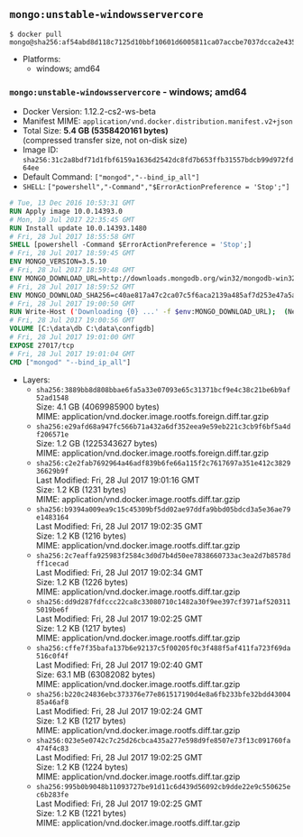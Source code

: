 ## `mongo:unstable-windowsservercore`

```console
$ docker pull mongo@sha256:af54abd8d118c7125d10bbf10601d6005811ca07accbe7037dcca2e43517d3b9
```

-	Platforms:
	-	windows; amd64

### `mongo:unstable-windowsservercore` - windows; amd64

-	Docker Version: 1.12.2-cs2-ws-beta
-	Manifest MIME: `application/vnd.docker.distribution.manifest.v2+json`
-	Total Size: **5.4 GB (5358420161 bytes)**  
	(compressed transfer size, not on-disk size)
-	Image ID: `sha256:31c2a8bdf71d1fbf6159a1636d2542dc8fd7b653ffb31557bdcb99d972fd64ee`
-	Default Command: `["mongod","--bind_ip_all"]`
-	`SHELL`: `["powershell","-Command","$ErrorActionPreference = 'Stop';"]`

```dockerfile
# Tue, 13 Dec 2016 10:53:31 GMT
RUN Apply image 10.0.14393.0
# Mon, 10 Jul 2017 22:35:45 GMT
RUN Install update 10.0.14393.1480
# Fri, 28 Jul 2017 18:55:58 GMT
SHELL [powershell -Command $ErrorActionPreference = 'Stop';]
# Fri, 28 Jul 2017 18:59:45 GMT
ENV MONGO_VERSION=3.5.10
# Fri, 28 Jul 2017 18:59:48 GMT
ENV MONGO_DOWNLOAD_URL=http://downloads.mongodb.org/win32/mongodb-win32-x86_64-2008plus-ssl-3.5.10-signed.msi
# Fri, 28 Jul 2017 18:59:52 GMT
ENV MONGO_DOWNLOAD_SHA256=c40ae817a47c2ca07c5f6aca2139a485af7d253e47a5a802eb085057ae6c86d5
# Fri, 28 Jul 2017 19:00:50 GMT
RUN Write-Host ('Downloading {0} ...' -f $env:MONGO_DOWNLOAD_URL); 	(New-Object System.Net.WebClient).DownloadFile($env:MONGO_DOWNLOAD_URL, 'mongo.msi'); 		Write-Host ('Verifying sha256 ({0}) ...' -f $env:MONGO_DOWNLOAD_SHA256); 	if ((Get-FileHash mongo.msi -Algorithm sha256).Hash -ne $env:MONGO_DOWNLOAD_SHA256) { 		Write-Host 'FAILED!'; 		exit 1; 	}; 		Write-Host 'Installing ...'; 	Start-Process msiexec -Wait 		-ArgumentList @( 			'/i', 			'mongo.msi', 			'/quiet', 			'/qn', 			'INSTALLLOCATION=C:\mongodb', 			'ADDLOCAL=all' 		); 	$env:PATH = 'C:\mongodb\bin;' + $env:PATH; 	[Environment]::SetEnvironmentVariable('PATH', $env:PATH, [EnvironmentVariableTarget]::Machine); 		Write-Host 'Verifying install ...'; 	Write-Host '  mongo --version'; mongo --version; 	Write-Host '  mongod --version'; mongod --version; 		Write-Host 'Removing ...'; 	Remove-Item C:\mongodb\bin\*.pdb -Force; 	Remove-Item C:\windows\installer\*.msi -Force; 	Remove-Item mongo.msi -Force; 		Write-Host 'Complete.';
# Fri, 28 Jul 2017 19:00:56 GMT
VOLUME [C:\data\db C:\data\configdb]
# Fri, 28 Jul 2017 19:01:00 GMT
EXPOSE 27017/tcp
# Fri, 28 Jul 2017 19:01:04 GMT
CMD ["mongod" "--bind_ip_all"]
```

-	Layers:
	-	`sha256:3889bb8d808bbae6fa5a33e07093e65c31371bcf9e4c38c21be6b9af52ad1548`  
		Size: 4.1 GB (4069985900 bytes)  
		MIME: application/vnd.docker.image.rootfs.foreign.diff.tar.gzip
	-	`sha256:e29afd68a947fc566b71a432a6df352eea9e59eb221c3cb9f6bf5a4df206571e`  
		Size: 1.2 GB (1225343627 bytes)  
		MIME: application/vnd.docker.image.rootfs.foreign.diff.tar.gzip
	-	`sha256:c2e2fab7692964a46adf839b6fe66a115f2c7617697a351e412c382936629b9f`  
		Last Modified: Fri, 28 Jul 2017 19:01:16 GMT  
		Size: 1.2 KB (1231 bytes)  
		MIME: application/vnd.docker.image.rootfs.diff.tar.gzip
	-	`sha256:b9394a009ea9c15c45309bf5dd02ae97ddfa9bbd05bdcd3a5e36ae79e1483164`  
		Last Modified: Fri, 28 Jul 2017 19:02:35 GMT  
		Size: 1.2 KB (1216 bytes)  
		MIME: application/vnd.docker.image.rootfs.diff.tar.gzip
	-	`sha256:2c7eaffa925983f2584c3d0d7b4d50ee7838660733ac3ea2d7b8578dff1cecad`  
		Last Modified: Fri, 28 Jul 2017 19:02:34 GMT  
		Size: 1.2 KB (1226 bytes)  
		MIME: application/vnd.docker.image.rootfs.diff.tar.gzip
	-	`sha256:dd9d287fdfccc22ca8c33080710c1482a30f9ee397cf3971af5203115019be6f`  
		Last Modified: Fri, 28 Jul 2017 19:02:25 GMT  
		Size: 1.2 KB (1217 bytes)  
		MIME: application/vnd.docker.image.rootfs.diff.tar.gzip
	-	`sha256:cffe7f35bafa137b6e92137c5f00205f0c3f488f5af411fa723f69da516c0f4f`  
		Last Modified: Fri, 28 Jul 2017 19:02:40 GMT  
		Size: 63.1 MB (63082082 bytes)  
		MIME: application/vnd.docker.image.rootfs.diff.tar.gzip
	-	`sha256:b220c24836ebc373376e77e861517190d4e8a6fb233bfe32bdd4300485a46af8`  
		Last Modified: Fri, 28 Jul 2017 19:02:24 GMT  
		Size: 1.2 KB (1217 bytes)  
		MIME: application/vnd.docker.image.rootfs.diff.tar.gzip
	-	`sha256:023e5e0742c7c25d26cbca435a277e598d9fe8507e73f13c091760fa474f4c83`  
		Last Modified: Fri, 28 Jul 2017 19:02:25 GMT  
		Size: 1.2 KB (1224 bytes)  
		MIME: application/vnd.docker.image.rootfs.diff.tar.gzip
	-	`sha256:995b0b9048b11093727be91d11c6d439d56092cb9dde22e9c550625ec6b283fe`  
		Last Modified: Fri, 28 Jul 2017 19:02:25 GMT  
		Size: 1.2 KB (1221 bytes)  
		MIME: application/vnd.docker.image.rootfs.diff.tar.gzip
